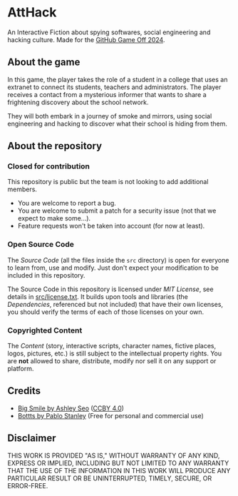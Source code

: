 # AttHack

An Interactive Fiction about spying softwares, social engineering and hacking culture. Made for the [GitHub Game Off 2024](https://itch.io/jam/game-off-2024).

## About the game

In this game, the player takes the role of a student in a college that uses an extranet to connect its students, teachers and administrators. The player receives a contact from a mysterious informer that wants to share a frightening discovery about the school network.

They will both embark in a journey of smoke and mirrors, using social engineering and hacking to discover what their school is hiding from them.

## About the repository

### Closed for contribution

This repository is public but the team is not looking to add additional members.

- You are welcome to report a bug.
- You are welcome to submit a patch for a security issue (not that we expect to make some...).
- Feature requests won't be taken into account (for now at least).

### Open Source Code

The _Source Code_ (all the files inside the `src` directory) is open for everyone to learn from, use and modify. Just don't expect your modification to be included in this repository.

The Source Code in this repository is licensed under _MIT License_, see details in [src/license.txt](./src/license.txt). It builds upon tools and libraries (the _Dependencies_, referenced but not included) that have their own licenses, you should verify the terms of each of those licenses on your own.

### Copyrighted Content

The _Content_ (story, interactive scripts, character names, fictive places, logos, pictures, etc.) is still subject to the intellectual property rights. You are **not** allowed to share, distribute, modify nor sell it on any support or platform.

## Credits

- [Big Smile by Ashley Seo](https://www.figma.com/community/file/881358461963645496) ([CCBY 4.0](https://creativecommons.org/licenses/by/4.0/))
- [Bottts by Pablo Stanley](https://bottts.com/) (Free for personal and commercial use)

## Disclaimer

THIS WORK IS PROVIDED "AS IS," WITHOUT WARRANTY OF ANY KIND, EXPRESS OR IMPLIED, INCLUDING BUT NOT LIMITED TO ANY WARRANTY THAT THE USE OF THE INFORMATION IN THIS WORK WILL PRODUCE ANY PARTICULAR RESULT OR BE UNINTERRUPTED, TIMELY, SECURE, OR ERROR-FREE.

